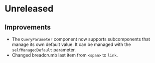 # Unreleased

## Improvements

- The `QueryParameter` component now supports subcomponents that manage its own
  default value. It can be managed with the `selfManagedDefault` parameter.
- Changed breadcrumb last item from `<span>` to `link`.
